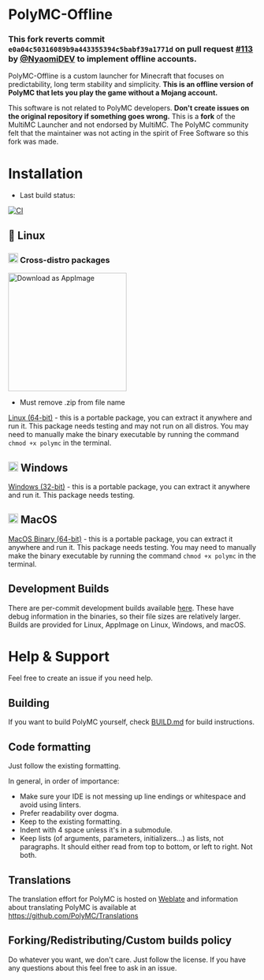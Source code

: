 # PolyMC-Offline

### This fork reverts commit `e0a04c50316089b9a443355394c5babf39a1771d` on pull request [#113](https://github.com/PolyMC/PolyMC/pull/113) by [@NyaomiDEV](https://github.com/NyaomiDEV) to implement offline accounts.

PolyMC-Offline is a custom launcher for Minecraft that focuses on predictability, long term stability and simplicity. **This is an offline version of PolyMC that lets you play the game without a Mojang account.**

This software is not related to PolyMC developers. **Don't create issues on the original repository if something goes wrong.**
This is a **fork** of the MultiMC Launcher and not endorsed by MultiMC. The PolyMC community felt that the maintainer was not acting in the spirit of Free Software so this fork was made.
<br>

# Installation

- Last build status:

[![CI](https://github.com/lebestnoob/PolyMC/actions/workflows/main.yml/badge.svg)](https://github.com/lebestnoob/PolyMC/actions/workflows/trigger_builds.yml)

## 🐧 Linux

### <img src="https://www.vectorlogo.zone/logos/linuxfoundation/linuxfoundation-icon.svg" height="20" alt=""/> Cross-distro packages

<a href="https://nightly.link/lebestnoob/PolyMC-Offline/workflows/trigger_builds/develop/PolyMC-Linux-Release-x86_64.AppImage.zip"><img src="https://docs.appimage.org/_images/download-appimage-banner.svg" width="240" alt="Download as AppImage" /></a>

- Must remove .zip from file name

[Linux (64-bit)](https://nightly.link/lebestnoob/PolyMC-Offline/workflows/trigger_builds/develop/PolyMC-Linux-Release.zip) - this is a portable package, you can extract it anywhere and run it. This package needs testing and may not run on all distros. You may need to manually make the binary executable by running the command `chmod +x polymc` in the terminal.

## <img src="https://www.vectorlogo.zone/logos/microsoft/microsoft-icon.svg" height="20" /> Windows

[Windows (32-bit)](https://nightly.link/lebestnoob/PolyMC-Offline/workflows/trigger_builds/develop/PolyMC-Windows-Release.zip) - this is a portable package, you can extract it anywhere and run it. This package needs testing.

## <img src="https://www.vectorlogo.zone/logos/apple/apple-tile.svg" height="20" /> MacOS

[MacOS Binary (64-bit)](https://nightly.link/lebestnoob/PolyMC-Offline/workflows/trigger_builds/develop/PolyMC-macOS-Release.zip) - this is a portable package, you can extract it anywhere and run it. This package needs testing. You may need to manually make the binary executable by running the command `chmod +x polymc` in the terminal.

## Development Builds

There are per-commit development builds available [here](https://github.com/lebestnoob/PolyMC-Offline/actions). These have debug information in the binaries, so their file sizes are relatively larger.
Builds are provided for Linux, AppImage on Linux, Windows, and macOS.

# Help & Support

Feel free to create an issue if you need help.

## Building

If you want to build PolyMC yourself, check [BUILD.md](BUILD.md) for build instructions.

## Code formatting

Just follow the existing formatting.

In general, in order of importance:

- Make sure your IDE is not messing up line endings or whitespace and avoid using linters.
- Prefer readability over dogma.
- Keep to the existing formatting.
- Indent with 4 space unless it's in a submodule.
- Keep lists (of arguments, parameters, initializers...) as lists, not paragraphs. It should either read from top to bottom, or left to right. Not both.

## Translations

The translation effort for PolyMC is hosted on [Weblate](https://hosted.weblate.org/projects/polymc/polymc/) and information about translating PolyMC is available at https://github.com/PolyMC/Translations

## Forking/Redistributing/Custom builds policy

Do whatever you want, we don't care. Just follow the license. If you have any questions about this feel free to ask in an issue.
